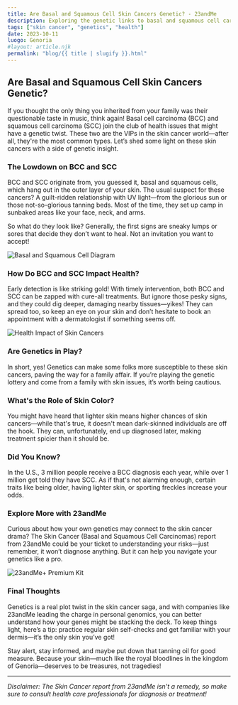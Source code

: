 ```yaml
---
title: Are Basal and Squamous Cell Skin Cancers Genetic? - 23andMe
description: Exploring the genetic links to basal and squamous cell carcinomas, and how personal genomics can help.
tags: ["skin cancer", "genetics", "health"]
date: 2023-10-11
luogo: Genoria
#layout: article.njk
permalink: "blog/{{ title | slugify }}.html"
---
```


## Are Basal and Squamous Cell Skin Cancers Genetic? 

If you thought the only thing you inherited from your family was their questionable taste in music, think again! Basal cell carcinoma (BCC) and squamous cell carcinoma (SCC) join the club of health issues that might have a genetic twist. These two are the VIPs in the skin cancer world—after all, they're the most common types. Let’s shed some light on these skin cancers with a side of genetic insight.

### The Lowdown on BCC and SCC

BCC and SCC originate from, you guessed it, basal and squamous cells, which hang out in the outer layer of your skin. The usual suspect for these cancers? A guilt-ridden relationship with UV light—from the glorious sun or those not-so-glorious tanning beds. Most of the time, they set up camp in sunbaked areas like your face, neck, and arms. 

So what do they look like? Generally, the first signs are sneaky lumps or sores that decide they don’t want to heal. Not an invitation you want to accept! 

![Basal and Squamous Cell Diagram](https://www.23andme.com/wp-content/uploads/sites/2/2022/03/basal-and-squamous-cancer-cell-diagram-206x300.png)

### How Do BCC and SCC Impact Health?

Early detection is like striking gold! With timely intervention, both BCC and SCC can be zapped with cure-all treatments. But ignore those pesky signs, and they could dig deeper, damaging nearby tissues—yikes! They can spread too, so keep an eye on your skin and don’t hesitate to book an appointment with a dermatologist if something seems off.

![Health Impact of Skin Cancers](https://www.23andme.com/wp-content/uploads/sites/2/2022/03/how-basal-and-squamous-cancers-impact-health-300x120.png)

### Are Genetics in Play?

In short, yes! Genetics can make some folks more susceptible to these skin cancers, paving the way for a family affair. If you’re playing the genetic lottery and come from a family with skin issues, it’s worth being cautious.

### What's the Role of Skin Color?

You might have heard that lighter skin means higher chances of skin cancers—while that's true, it doesn't mean dark-skinned individuals are off the hook. They can, unfortunately, end up diagnosed later, making treatment spicier than it should be. 

### Did You Know?

In the U.S., 3 million people receive a BCC diagnosis each year, while over 1 million get told they have SCC. As if that's not alarming enough, certain traits like being older, having lighter skin, or sporting freckles increase your odds. 

### Explore More with 23andMe

Curious about how your own genetics may connect to the skin cancer drama? The Skin Cancer (Basal and Squamous Cell Carcinomas) report from 23andMe could be your ticket to understanding your risks—just remember, it won’t diagnose anything. But it can help you navigate your genetics like a pro.

![23andMe+ Premium Kit](https://www.23andme.com/uploads/sites/2/20240109213029/Premium.jpg)

### Final Thoughts

Genetics is a real plot twist in the skin cancer saga, and with companies like 23andMe leading the charge in personal genomics, you can better understand how your genes might be stacking the deck. To keep things light, here’s a tip: practice regular skin self-checks and get familiar with your dermis—it’s the only skin you’ve got!

Stay alert, stay informed, and maybe put down that tanning oil for good measure. Because your skin—much like the royal bloodlines in the kingdom of Genoria—deserves to be treasures, not tragedies! 

---
*Disclaimer: The Skin Cancer report from 23andMe isn't a remedy, so make sure to consult health care professionals for diagnosis or treatment!*